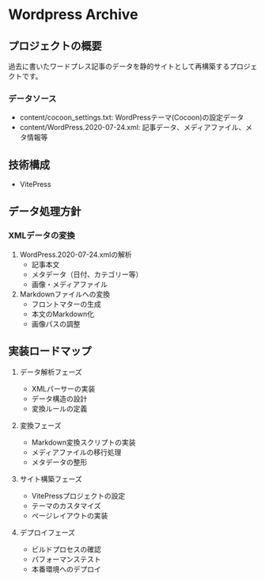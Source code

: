 # Wordpress Archive

## プロジェクトの概要
過去に書いたワードプレス記事のデータを静的サイトとして再構築するプロジェクトです。

### データソース
- content/cocoon_settings.txt: WordPressテーマ(Cocoon)の設定データ
- content/WordPress.2020-07-24.xml: 記事データ、メディアファイル、メタ情報等

## 技術構成
- VitePress

## データ処理方針

### XMLデータの変換
1. WordPress.2020-07-24.xmlの解析
   - 記事本文
   - メタデータ（日付、カテゴリー等）
   - 画像・メディアファイル
2. Markdownファイルへの変換
   - フロントマターの生成
   - 本文のMarkdown化
   - 画像パスの調整

## 実装ロードマップ

1. データ解析フェーズ
   - XMLパーサーの実装
   - データ構造の設計
   - 変換ルールの定義

2. 変換フェーズ
   - Markdown変換スクリプトの実装
   - メディアファイルの移行処理
   - メタデータの整形

3. サイト構築フェーズ
   - VitePressプロジェクトの設定
   - テーマのカスタマイズ
   - ページレイアウトの実装

4. デプロイフェーズ
   - ビルドプロセスの確認
   - パフォーマンステスト
   - 本番環境へのデプロイ
